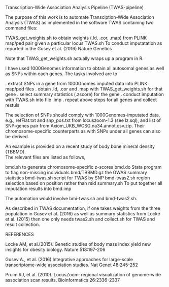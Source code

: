 Transcription-Wide Association Analysis Pipeline (TWAS-pipeline)

The purpose of this work is to automate Transciption-Wide Association Analysis (TWAS)
as implemented in the software TWAS containing two command files:

TWAS_get_weights.sh     to obtain weights (.ld, .cor, .map) from PLINK map/ped pair
                        given a particular locus
TWAS.sh                 To conduct imputatation as reported in the Gusev et al. (2016)
                        Nature Genetics  

Note that TWAS_get_weights.sh actually wraps up a program in R. 

I have used 1000Genomes information to obtain all autosomal genes as well as SNPs
within each genes. The tasks involved are to  

. extract SNPs in a gene from 1000Gnomes imputed data into PLINK map/ped files
. obtain .ld, .cor and .map with TWAS_get_weights.sh for that gene
. select summary statistics (.zscore) for the gene
. conduct imputation with TWAS.sh into file .imp
. repeat above steps for all genes and collect restuls

The selection of SNPs should comply with 1000Genomes-imputated data, e.g.,
refFlat.txt and snp_pos.txt from locuszoom-1.3 (see lz.sql), and list of SNP-genes
pair from Axiom_UKB_WCSG.na34.annot.csv.zip. Their chromosome-specific counterparts
as with SNPs under all genes can also be derived.

An example is provided on a recent study of body bone mineral density (TBBMD).   
The relevant files are listed as follows,

bmd.sh                  to generate chromosome-specific z-scores
bmd.do                  Stata program to flag non-missing individuals
bmd/TBBMD.gz            the GWAS summary statistics
bmd-twas.sh             script for TWAS by SNP
bmd-twas2.sh            region selection based on position rather than rsid
summary.sh              To put together all imputation results into bmd.imp

The automation would involve bmi-twas.sh and bmd-twas2.sh.

As described in TWAS documentation, if one takes weights from the three population
in Gusev et al. (2016) as well as summary statistics from Locke et al. (2015) then
one only needs twas2.sh and collect.sh for TWAS and result collection.


REFERENCES

Locke AM, et al.(2015). Genetic studies of body mass index yield new insights for
obesity biology. Nature 518:197-206

Gusev A., et al. (2016) Integrative approaches for large-scale transcriptome-wide
association studies. Nat Genet 48:245-252   

Pruim RJ, et al. (2010). LocusZoom: regional visualization of genome-wide association
scan results. Bioinformatics 26:2336-2337

